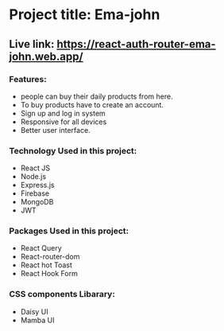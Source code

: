 # Project title: Ema-john


## Live link: https://react-auth-router-ema-john.web.app/


### Features:
* people can buy their daily products from here.
* To buy products have to create an account.
* Sign up and log in system
* Responsive for all devices
* Better user interface.


### Technology Used in this project:
* React JS
* Node.js
* Express.js
* Firebase
* MongoDB
* JWT


### Packages Used in this project:
* React Query
* React-router-dom
* React hot Toast
* React Hook Form


### CSS components Libarary:
* Daisy UI
* Mamba UI

